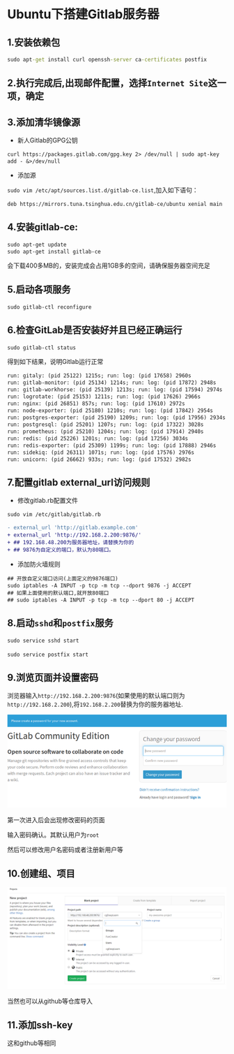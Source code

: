# Ubuntu下搭建Gitlab服务器


## 1.安装依赖包

```cmd
sudo apt-get install curl openssh-server ca-certificates postfix
```

## 2.执行完成后,出现邮件配置，选择`Internet Site`这一项，确定

## 3.添加清华镜像源

- 新人Gitlab的GPG公钥

```
curl https://packages.gitlab.com/gpg.key 2> /dev/null | sudo apt-key add - &>/dev/null
```

- 添加源

`sudo vim /etc/apt/sources.list.d/gitlab-ce.list`,加入如下语句：

```
deb https://mirrors.tuna.tsinghua.edu.cn/gitlab-ce/ubuntu xenial main
```

## 4.安装gitlab-ce:

```
sudo apt-get update
sudo apt-get install gitlab-ce
```

会下载400多MB的，安装完成会占用1GB多的空间，请确保服务器空间充足

## 5.启动各项服务

```
sudo gitlab-ctl reconfigure
```

## 6.检查GitLab是否安装好并且已经正确运行

```
sudo gitlab-ctl status
```

得到如下结果，说明Gitlab运行正常

```log
run: gitaly: (pid 25122) 1215s; run: log: (pid 17658) 2960s
run: gitlab-monitor: (pid 25134) 1214s; run: log: (pid 17872) 2948s
run: gitlab-workhorse: (pid 25139) 1213s; run: log: (pid 17594) 2974s
run: logrotate: (pid 25153) 1211s; run: log: (pid 17626) 2966s
run: nginx: (pid 26851) 857s; run: log: (pid 17610) 2972s
run: node-exporter: (pid 25180) 1210s; run: log: (pid 17842) 2954s
run: postgres-exporter: (pid 25190) 1209s; run: log: (pid 17956) 2934s
run: postgresql: (pid 25201) 1207s; run: log: (pid 17322) 3028s
run: prometheus: (pid 25210) 1204s; run: log: (pid 17914) 2940s
run: redis: (pid 25226) 1201s; run: log: (pid 17256) 3034s
run: redis-exporter: (pid 25309) 1199s; run: log: (pid 17888) 2946s
run: sidekiq: (pid 26311) 1071s; run: log: (pid 17576) 2976s
run: unicorn: (pid 26662) 933s; run: log: (pid 17532) 2982s
```

## 7.配置gitlab external_url访问规则

- 修改gitlab.rb配置文件

```
sudo vim /etc/gitlab/gitlab.rb
```

```diff
- external_url 'http://gitlab.example.com'
+ external_url 'http://192.168.2.200:9876/' 
+ ## 192.168.48.200为服务器地址，请替换为你的
+ ## 9876为自定义的端口，默认为80端口。
```

- 添加防火墙规则

```
## 开放自定义端口访问(上面定义的9876端口)
sudo iptables -A INPUT -p tcp -m tcp --dport 9876 -j ACCEPT
## 如果上面使用的默认端口,就开放80端口
## sudo iptables -A INPUT -p tcp -m tcp --dport 80 -j ACCEPT
```

## 8.启动`sshd`和`postfix`服务

```
sudo service sshd start

sudo service postfix start
```

## 9.浏览页面并设置密码

浏览器输入`http://192.168.2.200:9876`(如果使用的默认端口则为`http://192.168.2.200`),将`192.168.2.200`替换为你的服务器地址.

![change-pass](../../pics/gitlab-changepass.png)

第一次进入后会出现修改密码的页面

输入密码确认。其默认用户为`root`

然后可以修改用户名密码或者注册新用户等

## 10.创建组、项目

![git-create](../../pics/gitlab-create.png)

当然也可以从github等仓库导入

## 11.添加ssh-key

这和github等相同

